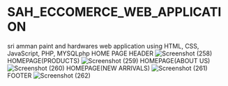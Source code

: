 # SAH_ECCOMERCE_WEB_APPLICATION
sri amman paint and hardwares web application using HTML, CSS, JavaScript, PHP, MYSQLphp
HOME PAGE
HEADER
![Screenshot (258)](https://github.com/ARCHANA1303/SAH_ECCOMERCE_WEB_APPLICATION/assets/83755155/fe66b0eb-d797-45ec-a19f-7b402140a8f7)
HOMEPAGE(PRODUCTS)
![Screenshot (259)](https://github.com/ARCHANA1303/SAH_ECCOMERCE_WEB_APPLICATION/assets/83755155/fed588e9-cce3-45c5-a29d-d8163f3649f4)
HOMEPAGE(ABOUT US)
![Screenshot (260)](https://github.com/ARCHANA1303/SAH_ECCOMERCE_WEB_APPLICATION/assets/83755155/58eed66e-3faf-48ae-be2e-a160f65fec90)
HOMEPAGE(NEW ARRIVALS)
![Screenshot (261)](https://github.com/ARCHANA1303/SAH_ECCOMERCE_WEB_APPLICATION/assets/83755155/d25b8a66-d7d5-402d-9ba2-9cdc1a136c3e)
FOOTER
![Screenshot (262)](https://github.com/ARCHANA1303/SAH_ECCOMERCE_WEB_APPLICATION/assets/83755155/fb2fa6e2-af88-4ae0-add2-66ce0eb9212e)
